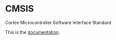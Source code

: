 # CMSIS
Cortex Microcontroller Software Interface Standard

This is the [documentation](https://github.com/ARM-software/CMSIS/blob/master/CMSIS/Documentation/index.html).
